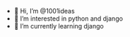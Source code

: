 - 👋 Hi, I’m @1001ideas
- 👀 I’m interested in python and django
- 🌱 I’m currently learning django

<!---
1001ideas/1001ideas is a ✨ special ✨ repository because its `README.md` (this file) appears on your GitHub profile.
You can click the Preview link to take a look at your changes.
--->
